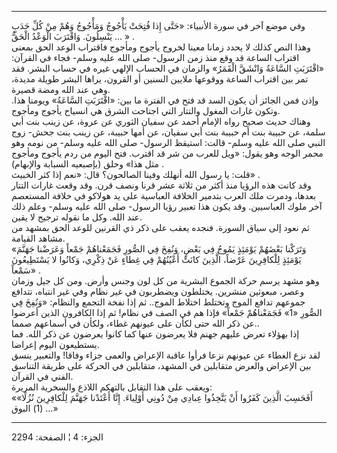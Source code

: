 ------------------------------------------------------------------------

وفي موضع آخر في سورة الأنبياء: «حَتَّى إِذا فُتِحَتْ يَأْجُوجُ وَمَأْجُوجُ وَهُمْ مِنْ كُلِّ حَدَبٍ
يَنْسِلُونَ. وَاقْتَرَبَ الْوَعْدُ الْحَقُّ ... » .  
وهذا النص كذلك لا يحدد زمانا معينا لخروج يأجوج ومأجوج فاقتراب الوعد الحق
بمعنى اقتراب الساعة قد وقع منذ زمن الرسول- صلى الله عليه وسلم- فجاء في
القرآن: «اقْتَرَبَتِ السَّاعَةُ وَانْشَقَّ الْقَمَرُ» والزمان في الحساب الإلهي غيره في
حساب البشر. فقد تمر بين اقتراب الساعة ووقوعها ملايين السنين أو القرون،
يراها البشر طويلة مديدة، وهي عند الله ومضة قصيرة.  
وإذن فمن الجائز أن يكون السد قد فتح في الفترة ما بين: «اقْتَرَبَتِ السَّاعَةُ»
ويومنا هذا. وتكون غارات المغول والتتار التي اجتاحت الشرق هي انسياح يأجوج
ومأجوج.  
وهناك حديث صحيح رواه الإمام أحمد عن سفيان الثوري عن عروة، عن زينب بنت
أبي سلمة، عن حبيبة بنت أم حبيبة بنت أبي سفيان، عن أمها حبيبة، عن زينب
بنت جحش- زوج النبي صلى الله عليه وسلم- قالت: استيقظ الرسول- صلى الله
عليه وسلم- من نومه وهو محمر الوجه وهو يقول: «ويل للعرب من شر قد اقترب.
فتح اليوم من ردم يأجوج ومأجوج مثل هذا» وحلق (بإصبعيه السبابة والإبهام)
.  
قلت: يا رسول الله أنهلك وفينا الصالحون؟ قال: «نعم إذا كثر الخبيث» .  
وقد كانت هذه الرؤيا منذ أكثر من ثلاثة عشر قرنا ونصف قرن. وقد وقعت غارات
التتار بعدها، ودمرت ملك العرب بتدمير الخلافة العباسية على يد هولاكو في
خلافة المستعصم آخر ملوك العباسيين. وقد يكون هذا تعبير رؤيا الرسول- صلى
الله عليه وسلم- وعلم ذلك عند الله. وكل ما نقوله ترجيح لا يقين.  
ثم نعود إلى سياق السورة. فنجده يعقب على ذكر ذي القرنين للوعد الحق بمشهد
من مشاهد القيامة.  
«وَتَرَكْنا بَعْضَهُمْ يَوْمَئِذٍ يَمُوجُ فِي بَعْضٍ، وَنُفِخَ فِي الصُّورِ فَجَمَعْناهُمْ جَمْعاً وَعَرَضْنا جَهَنَّمَ
يَوْمَئِذٍ لِلْكافِرِينَ عَرْضاً، الَّذِينَ كانَتْ أَعْيُنُهُمْ فِي غِطاءٍ عَنْ ذِكْرِي، وَكانُوا لا
يَسْتَطِيعُونَ سَمْعاً» .  
وهو مشهد يرسم حركة الجموع البشرية من كل لون وجنس وأرض. ومن كل جيل وزمان
وعصر، مبعوثين منشرين. يختلطون ويضطربون في غير نظام وفي غير انتباه،
تتدافع جموعهم تدافع الموج وتختلط اختلاط الموج.. ثم إذا نفخة التجمع
والنظام: «وَنُفِخَ فِي الصُّورِ «1» فَجَمَعْناهُمْ جَمْعاً» فإذا هم في الصف في نظام! ثم
إذا الكافرون الذين أعرضوا عن ذكر الله حتى لكأن على عيونهم غطاء، ولكأن في
أسماعهم صمما..  
إذا بهؤلاء تعرض عليهم جهنم فلا يعرضون عنها كما كانوا يعرضون عن ذكر الله.
فما يستطيعون اليوم إعراضا.  
لقد نزع الغطاء عن عيونهم نزعا فرأوا عاقبة الإعراض والعمى جزاء وفاقا!
والتعبير ينسق بين الإعراض والعرض متقابلين في المشهد، متقابلين في الحركة
على طريقة التناسق الفني في القرآن.  
ويعقب على هذا التقابل بالتهكم اللاذع والسخرية المريرة:  
«أَفَحَسِبَ الَّذِينَ كَفَرُوا أَنْ يَتَّخِذُوا عِبادِي مِنْ دُونِي أَوْلِياءَ. إِنَّا أَعْتَدْنا جَهَنَّمَ
لِلْكافِرِينَ نُزُلًا» .. (1) البوق.»

------------------------------------------------------------------------

الجزء: 4 ¦ الصفحة: 2294
